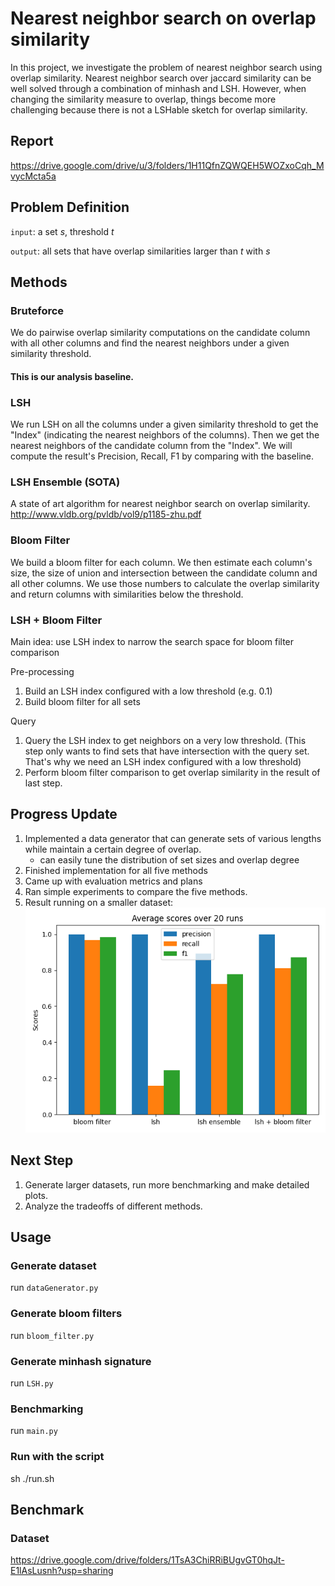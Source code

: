 # Nearest neighbor search on overlap similarity
In this project, we investigate the problem of nearest neighbor search using overlap similarity. 
Nearest neighbor search over jaccard similarity can be well solved through a combination of minhash and LSH.
However, when changing the similarity measure to overlap, things become more challenging because there is not a LSHable sketch for overlap similarity.
## Report
https://drive.google.com/drive/u/3/folders/1H11QfnZQWQEH5WOZxoCqh_MvycMcta5a
## Problem Definition
`input`: a set *s*, threshold *t*

`output`: all sets that have overlap similarities larger than *t* with *s* 

## Methods

### Bruteforce

We do pairwise overlap similarity computations on the candidate column with all other columns and find the nearest neighbors 
under a given similarity threshold.

#### This is our analysis baseline.

### LSH

We run LSH on all the columns under a given similarity threshold to get the "Index" (indicating the nearest neighbors of 
the columns). Then we get the nearest neighbors of the candidate column from the "Index". We will compute the result's 
Precision, Recall, F1 by comparing with the baseline.

### LSH Ensemble (SOTA)

A state of art algorithm for nearest neighbor search on overlap similarity.
http://www.vldb.org/pvldb/vol9/p1185-zhu.pdf

### Bloom Filter

We build a bloom filter for each column. We then estimate each column's size, the size of union and intersection 
between the candidate column and all other columns. We use those numbers to calculate the overlap similarity and return 
columns with similarities below the threshold.

### LSH + Bloom Filter
Main idea: use LSH index to narrow the search space for bloom filter comparison

Pre-processing
1. Build an LSH index configured with a low threshold (e.g. 0.1)
2. Build bloom filter for all sets

Query
1. Query the LSH index to get neighbors on a very low threshold. (This step only wants to find sets that have intersection with the query set. That's why we need an LSH index configured with a low threshold)
2. Perform bloom filter comparison to get overlap similarity in the result of last step.


## Progress Update
1. Implemented a data generator that can generate sets of various lengths while maintain a certain degree of overlap.
    - can easily tune the distribution of set sizes and overlap degree
2. Finished implementation for all five methods
3. Came up with evaluation metrics and plans
4. Ran simple experiments to compare the five methods.
5. Result running on a smaller dataset:
![simple_result.png](simple_result.png)

## Next Step
1. Generate larger datasets, run more benchmarking and make detailed plots.
2. Analyze the tradeoffs of different methods.

## Usage
### Generate dataset
run `dataGenerator.py`
### Generate bloom filters
run `bloom_filter.py`
### Generate minhash signature
run `LSH.py`
### Benchmarking
run `main.py`
### Run with the script
sh ./run.sh

## Benchmark
### Dataset
https://drive.google.com/drive/folders/1TsA3ChiRRiBUgvGT0hqJt-E1lAsLusnh?usp=sharing

